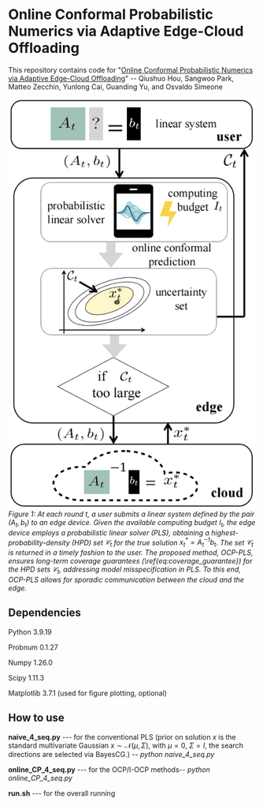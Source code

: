 # Online Conformal Probabilistic Numerics via Adaptive Edge-Cloud Offloading
This repository contains code for "[Online Conformal Probabilistic Numerics via Adaptive Edge-Cloud Offloading](https://arxiv.org/pdf/2503.14453)" -- Qiushuo Hou, Sangwoo Park, Matteo Zecchin, Yunlong Cai, Guanding Yu, and Osvaldo Simeone

![system_model](https://github.com/qiushuo0913/PN_with_CP_code/blob/main/figure_1.png)  
*Figure 1: At each round $t$, a user submits a linear system defined by the pair $(A_t, b_t)$ to an edge device. Given the available computing budget $I_t$, the edge device employs a probabilistic linear solver (PLS), obtaining a highest-probability-density (HPD) set $\mathcal{C}_t$ for the true solution $x^*_t = A_t^{-1}b_t$. The set $\mathcal{C}_t$ is returned in a timely fashion to the user. The proposed method, OCP-PLS, ensures long-term coverage guarantees (\ref{eq:coverage_guarantee}) for the HPD sets $\mathcal{C}_t$, addressing model misspecification in PLS. To this end, OCP-PLS allows for sporadic communication between the cloud and the edge.*

## Dependencies
Python 3.9.19  

Probnum 0.1.27 

Numpy 1.26.0

Scipy 1.11.3

Matplotlib 3.7.1 (used for figure plotting, optional) 

## How to use
**naive_4_seq.py** --- for the conventional PLS (prior on solution $x$ is the standard multivariate Gaussian $x\sim\mathcal{N}(\mu, \Sigma)$, with $\mu=0$, $\Sigma = I$, the search directions are selected via BayesCG.) -- *python naive_4_seq.py* 

**online_CP_4_seq.py** --- for the OCP/I-OCP methods-- *python online_CP_4_seq.py* 

**run.sh** --- for the overall running 
